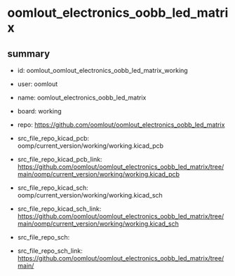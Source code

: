 # oomlout_electronics_oobb_led_matrix
 
## summary 
* id: oomlout_oomlout_electronics_oobb_led_matrix_working
* user: oomlout
* name: oomlout_electronics_oobb_led_matrix
* board: working
* repo: https://github.com/oomlout/oomlout_electronics_oobb_led_matrix
* src_file_repo_kicad_pcb: oomp/current_version/working/working.kicad_pcb
* src_file_repo_kicad_pcb_link: https://github.com/oomlout/oomlout_electronics_oobb_led_matrix/tree/main/oomp/current_version/working/working.kicad_pcb
* src_file_repo_kicad_sch: oomp/current_version/working/working.kicad_sch
* src_file_repo_kicad_sch_link: https://github.com/oomlout/oomlout_electronics_oobb_led_matrix/tree/main/oomp/current_version/working/working.kicad_sch

* src_file_repo_sch: 
* src_file_repo_sch_link: https://github.com/oomlout/oomlout_electronics_oobb_led_matrix/tree/main/






